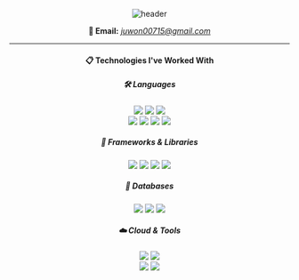<div align="center">

![header](https://capsule-render.vercel.app/api?type=Venom&text=I%20am%20Juwon)

<strong>📮 Email:</strong> <em>juwon00715@gmail.com</em>

---

####  :clipboard: Technologies I've Worked With

##### 🛠️ Languages
<img src="https://img.shields.io/badge/Python-14354C?style=for-the-badge&logo=python&logoColor=white">
<img src="https://img.shields.io/badge/Java-ED8B00?style=for-the-badge&logo=openjdk&logoColor=white">
<img src="https://img.shields.io/badge/Kotlin-0095D5?&style=for-the-badge&logo=kotlin&logoColor=white">
<br/>
<img src="https://img.shields.io/badge/HTML-239120?style=for-the-badge&logo=html5&logoColor=white">
<img src="https://img.shields.io/badge/CSS-239120?&style=for-the-badge&logo=css3&logoColor=white">
<img src="https://img.shields.io/badge/JavaScript-F7DF1E?style=for-the-badge&logo=JavaScript&logoColor=white">
<img src="https://img.shields.io/badge/TypeScript-007ACC?style=for-the-badge&logo=typescript&logoColor=white">

##### 🧰 Frameworks & Libraries
<img src="https://img.shields.io/badge/Spring-6DB33F?style=for-the-badge&logo=spring&logoColor=white">
<img src="https://img.shields.io/badge/Django-092E20?style=for-the-badge&logo=django&logoColor=white">
<img src="https://img.shields.io/badge/Flask-000000?style=for-the-badge&logo=flask&logoColor=white">
<img src="https://img.shields.io/badge/TensorFlow-FF6F00?style=for-the-badge&logo=tensorflow&logoColor=white">

##### 💾 Databases
<img src="https://img.shields.io/badge/MySQL-00000F?style=for-the-badge&logo=mysql&logoColor=white">
<img src="https://img.shields.io/badge/MariaDB-003545?style=for-the-badge&logo=mariadb&logoColor=white">
<img src="https://img.shields.io/badge/PostgreSQL-316192?style=for-the-badge&logo=postgresql&logoColor=white">

##### ☁️ Cloud & Tools
<img src="https://img.shields.io/badge/Amazon_AWS-FF9900?style=for-the-badge&logo=amazonaws&logoColor=white">
<img src="https://img.shields.io/badge/Google_Cloud-4285F4?style=for-the-badge&logo=google-cloud&logoColor=white">
<br/>
<img src="https://img.shields.io/badge/docker-%230db7ed.svg?style=for-the-badge&logo=docker&logoColor=white">
<img src="https://img.shields.io/badge/Colab-F9AB00?style=for-the-badge&logo=googlecolab&color=525252">

<br/>
<br/>  
